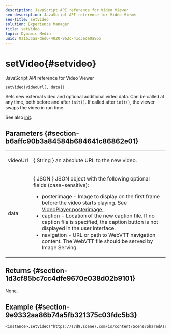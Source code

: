 ```yaml
---
description: JavaScript API reference for Video Viewer
seo-description: JavaScript API reference for Video Viewer
seo-title: setVideo
solution: Experience Manager
title: setVideo
topic: Dynamic Media
uuid: 0a1b3caa-ded6-4020-962c-41c3ece0a865
---
```


# setVideo{#setvideo}

JavaScript API reference for Video Viewer

 `setVideo(videoUrl[, data])`

Sets new external video and optional additional video data. Can be called at any time, both before and after `init()`. If called after `init()`, the viewer swaps the video in run time.

See also [init](../../../c-html5-s7-aem-asset-viewers/c-html5-video-reference/c-html5-video-viewer-20-javascriptapiref/r-html5-video-viewer-20-javascriptapiref-init.md#reference-3b570ba8b35045d6b30fb178c21a66c6).

## Parameters {#section-b6affc90b3a84584b684641c86862e01}

<table id="table_896DFF34A68A403DB93A6D597461A573"> 
 <tbody> 
  <tr> 
   <td colname="col1"> <p> <span class="codeph"> videoUrl </span> </p> </td> 
   <td colname="col2"> <p>{ <span class="codeph"> String </span>} an absolute URL to the new video. </p> </td> 
  </tr> 
  <tr> 
   <td colname="col1"> <p> <span class="codeph"> data </span> </p> </td> 
   <td colname="col2"> <p>{ <span class="codeph"> JSON </span>} JSON object with the following optional fields (case-sensitive): </p> <p> 
     <ul id="ul_26121393BC7145FF8A43C05ACCBEFF36"> 
      <li id="li_DA50E073F3D4460CBC34243A2CBCC895"> <span class="codeph"> posterimage </span> - Image to display on the first frame before the video starts playing. See <a href="../../../c-html5-s7-aem-asset-viewers/c-html5-video-reference/c-html5-video-cmdref/r-html5-video-viewer-conf-attrib-videoplayer-posterimage.md#reference-9739abeeb9f64c02b5d2f7a0d1706103" format="dita" scope="local"> VideoPlayer.posterimage </a>. </li> 
      <li id="li_4659E82D38EB4438AAA04FDEAF21B087"> <span class="codeph"> caption </span> - Location of the new caption file. If no caption file is specified, the caption button is not displayed in the user interface. </li> 
      <li id="li_A43A1BAB6B0F4A7981F71408F08F07D1"> <span class="codeph"> navigation </span> - URL or path to WebVTT navigation content. The WebVTT file should be served by Image Serving. </li> 
     </ul> </p> </td> 
  </tr> 
 </tbody> 
</table>

## Returns {#section-1d3cf85bc7cc4dfe9670e038d02b9101}

None.

## Example {#section-9e9332aa86b74a5fb321375c03fdc5b3}

```
<instance>.setVideo("https://s7d9.scene7.com/is/content/Scene7SharedAssets/Glacier_Climber_MP4")
```

